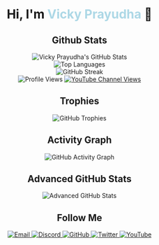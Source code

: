 <div align="center">
  <h1>Hi, I'm <span style="color:lightblue">Vicky Prayudha</span> 👋</h1>
</div>

## <div align="center">Github Stats</div>
<div align="center">
  <img src="https://github-readme-stats.vercel.app/api?username=VDpraja&show_icons=true&theme=dark" alt="Vicky Prayudha's GitHub Stats"/>
</div>

<div align="center">
  <img src="https://github-readme-stats.vercel.app/api/top-langs/?username=VDpraja&layout=compact&theme=dark" alt="Top Languages"/>
</div>

<div align="center">
  <img src="https://github-readme-streak-stats.herokuapp.com/?user=VDpraja&theme=dark" alt="GitHub Streak"/>
</div>

<div align="center">
  <img src="https://komarev.com/ghpvc/?username=VDpraja&color=blue" alt="Profile Views"/>
  <a href="https://www.youtube.com/channel/UC1Fm0bKh4MiiRmMfe3qeggw">
    <img alt="YouTube Channel Views" src="https://img.shields.io/youtube/channel/views/UC1Fm0bKh4MiiRmMfe3qeggw?style=flat&logo=youtube">
  </a>
</div>

## <div align="center">Trophies</div>
<div align="center">
  <img src="https://github-profile-trophy.vercel.app/?username=VDpraja&theme=darkhub&no-frame=true&margin-w=15&margin-h=15" alt="GitHub Trophies"/>
</div>

## <div align="center">Activity Graph</div>
<div align="center">
  <img src="https://activity-graph.herokuapp.com/graph?username=VDpraja&theme=react-dark&hide_border=true&area=true" alt="GitHub Activity Graph"/>
</div>

## <div align="center">Advanced GitHub Stats</div>
<div align="center">
  <img src="https://github-readme-stats.vercel.app/api?username=VDpraja&show_icons=true&theme=dark&include_all_commits=true&count_private=true" alt="Advanced GitHub Stats"/>
</div>

## <div align="center">Follow Me</div>
<div align="center">
  <a href="mailto:vickyprayudhaa@gmail.com">
    <img src="https://img.shields.io/badge/Email-D14836?style=flat&logo=gmail&logoColor=white" alt="Email"/>
  </a>
  <a href="https://discord.gg/8nkn2VY">
    <img src="https://img.shields.io/badge/Discord-7289DA?style=flat&logo=discord&logoColor=white" alt="Discord"/>
  </a>
  <a href="https://github.com/VDpraja">
    <img src="https://img.shields.io/badge/GitHub-181717?style=flat&logo=github&logoColor=white" alt="GitHub"/>
  </a>
  <a href="https://twitter.com/VALind">
    <img src="https://img.shields.io/badge/Twitter-1DA1F2?style=flat&logo=twitter&logoColor=white" alt="Twitter"/>
  </a>
  <a href="https://www.youtube.com/@vickyprayudha_">
    <img src="https://img.shields.io/badge/YouTube-FF0000?style=flat&logo=youtube&logoColor=white" alt="YouTube"/>
  </a>
</div>
